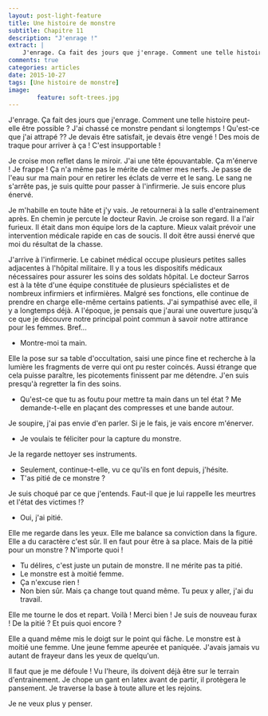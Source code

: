```yaml
---
layout: post-light-feature
title: Une histoire de monstre
subtitle: Chapitre 11
description: "J'enrage !"
extract: |
    J'enrage. Ca fait des jours que j'enrage. Comment une telle histoire peut-elle être possible ? J'ai chassé ce monstre pendant si longtemps ! Qu'est-ce que j'ai attrapé ??
comments: true
categories: articles
date: 2015-10-27
tags: [Une histoire de monstre]
image: 
        feature: soft-trees.jpg
---
```

J'enrage. Ça fait des jours que j'enrage. Comment une telle histoire peut-elle être possible ? J'ai chassé ce monstre pendant si longtemps ! Qu'est-ce que j'ai attrapé ?? Je devais être satisfait, je devais être vengé ! Des mois de traque pour arriver à ça ! C'est insupportable ! 

Je croise mon reflet dans le miroir. J'ai une tête épouvantable. Ça m'énerve ! Je frappe ! Ça n'a même pas le mérite de calmer mes nerfs. Je passe de l'eau sur ma main pour en retirer les éclats de verre et le sang. Le sang ne s'arrête pas, je suis quitte pour passer à l'infirmerie. Je suis encore plus énervé.

Je m'habille en toute hâte et j'y vais. Je retournerai à la salle d'entrainement après. En chemin je percute le docteur Ravin. Je croise son regard. Il a l'air furieux. Il était dans mon équipe lors de la capture. Mieux valait prévoir une intervention médicale rapide en cas de soucis. Il doit être aussi énervé que moi du résultat de la chasse. 

J'arrive à l'infirmerie. Le cabinet médical occupe plusieurs petites salles adjacentes à l'hôpital militaire. Il y a tous les dispositifs médicaux nécessaires pour assurer les soins des soldats hôpital. Le docteur Sarros est à la tête d'une équipe constituée de plusieurs spécialistes et de nombreux infirmiers et infirmières. Malgré ses fonctions, elle continue de prendre en charge elle-même certains patients. J'ai sympathisé avec elle, il y a longtemps déjà. A l'époque, je pensais que j'aurai une ouverture jusqu'à ce que je découvre notre principal point commun à savoir notre attirance pour les femmes. Bref...

- Montre-moi ta main.

Elle la pose sur sa table d'occultation, saisi une pince fine et recherche à la lumière les fragments de verre qui ont pu rester coincés. Aussi étrange que cela puisse paraître, les picotements finissent par me détendre. J'en suis presqu'à regretter la fin des soins.

- Qu'est-ce que tu as foutu pour mettre ta main dans un tel état ? Me demande-t-elle en plaçant des compresses et une bande autour. 

Je soupire, j'ai pas envie d'en parler. Si je le fais, je vais encore m'énerver. 

- Je voulais te féliciter pour la capture du monstre. 

Je la regarde nettoyer ses instruments. 

- Seulement, continue-t-elle, vu ce qu'ils en font depuis, j'hésite. 
- T'as pitié de ce monstre ? 

Je suis choqué par ce que j'entends. Faut-il que je lui rappelle les meurtres et l'état des victimes !? 

- Oui, j'ai pitié. 

Elle me regarde dans les yeux. Elle me balance sa conviction dans la figure. Elle a du caractère c'est sûr. Il en faut pour être à sa place. Mais de la pitié pour un monstre ? N'importe quoi ! 

- Tu délires, c'est juste un putain de monstre. Il ne mérite pas ta pitié. 
- Le monstre est à moitié femme. 
- Ça n'excuse rien ! 
- Non bien sûr. Mais ça change tout quand même. Tu peux y aller, j'ai du travail. 

Elle me tourne le dos et repart. Voilà ! Merci bien ! Je suis de nouveau furax ! De la pitié ? Et puis quoi encore ? 

Elle a quand même mis le doigt sur le point qui fâche. Le monstre est à moitié une femme. Une jeune femme apeurée et paniquée. J'avais jamais vu autant de frayeur dans les yeux de quelqu'un. 

Il faut que je me défoule ! Vu l'heure, ils doivent déjà être sur le terrain d'entrainement. Je chope un gant en latex avant de partir, il protègera le pansement. Je traverse la base à toute allure et les rejoins. 

Je ne veux plus y penser.
